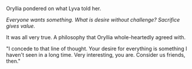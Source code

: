 Oryllia pondered on what Lyva told her.

*Everyone wants something. What is desire without challenge? Sacrifice gives value.*

It was all very true. A philosophy that Oryllia whole-heartedly agreed with.

"I concede to that line of thought. Your desire for everything is something I haven't seen in a long time. Very interesting, you are. Consider us friends, then."